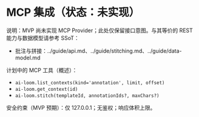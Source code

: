 # MCP 集成（状态：未实现）

说明：MVP 尚未实现 MCP Provider；此处仅保留接口意图。与其等价的 REST 能力与数据模型请参考 SSoT：
- 批注与拼接：../guide/api.md、../guide/stitching.md、../guide/data-model.md

计划中的 MCP 工具（概述）：
- `ai-loom.list_contexts(kind='annotation', limit, offset)`
- `ai-loom.get_context(id)`
- `ai-loom.stitch(templateId, annotationIds?, maxChars?)`

安全约束（MVP 预期）：仅 127.0.0.1；无鉴权；响应体积上限。
